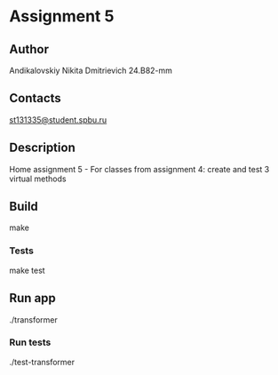 # Assignment 5
## Author
Andikalovskiy Nikita Dmitrievich 24.B82-mm

## Contacts
st131335@student.spbu.ru

## Description
Home assignment 5 - For classes from assignment 4: create and test 3 virtual methods

## Build
make

### Tests 
make test

## Run app
./transformer

### Run tests 
./test-transformer
